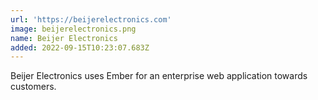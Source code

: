 ```yaml
---
url: 'https://beijerelectronics.com'
image: beijerelectronics.png
name: Beijer Electronics
added: 2022-09-15T10:23:07.683Z
---
```

Beijer Electronics uses Ember for an enterprise web application towards customers.
